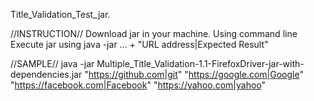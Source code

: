 Title_Validation_Test_jar.

//INSTRUCTION//
 Download jar in your machine.
 Using command line Execute jar using java -jar ... + "URL address|Expected Result"

//SAMPLE//
java -jar Multiple_Title_Validation-1.1-FirefoxDriver-jar-with-dependencies.jar "https://github.com|git" "https://google.com|Google" "https://facebook.com|Facebook" "https://yahoo.com|yahoo"
